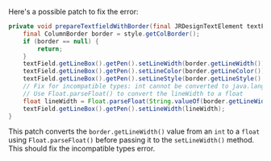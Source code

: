 Here's a possible patch to fix the error:
```java
private void prepareTextfieldWithBorder(final JRDesignTextElement textField, final ColumnStyle style) {
    final ColumnBorder border = style.getColBorder();
    if (border == null) {
        return;
    }
    textField.getLineBox().getPen().setLineWidth(border.getLineWidth());
    textField.getLineBox().getPen().setLineColor(border.getLineColor());
    textField.getLineBox().getPen().setLineStyle(border.getLineStyle().getLineStyleEnum());
    // Fix for incompatible types: int cannot be converted to java.lang.Float
    // Use Float.parseFloat() to convert the lineWidth to a float
    float lineWidth = Float.parseFloat(String.valueOf(border.getLineWidth()));
    textField.getLineBox().getPen().setLineWidth(lineWidth);
}
```
This patch converts the `border.getLineWidth()` value from an `int` to a `float` using `Float.parseFloat()` before passing it to the `setLineWidth()` method. This should fix the incompatible types error.